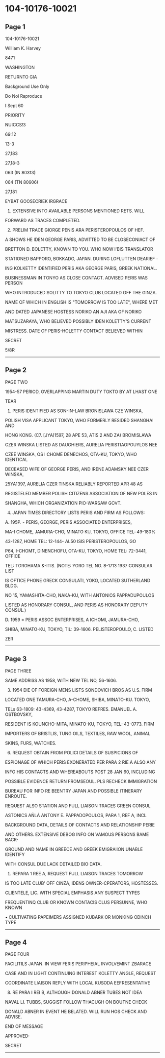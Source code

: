 # 104-10176-10021

## Page 1

104-10176-10021

William K. Harvey

8471

WASHINGTON

RETURNTO GIA

Background Use Only

Do Noi Raproduce

I Sept 60

PRIORITY

NUICCS!3

69:12

13-3

27,183

27,18-3

063 (IN 80313)

064 (TN 80606)

27,181

EYBAT GOOSECRIEK IRGRACE

1. EXTENSIVE INTO AVAILABLE PERSONS MENTIONED RETS. WILL

FORWARD AS TRACES COMPLETED.

2. PRELIM TRACE GIORGE PENIS ARA PERISTEROPOULOS OF HEF.

A SHOWS HE IDEN GEORGE PARIS, ADVITTED TO BE CLOSECONIACT OF

BRETTON D. BOLETTY, KNOWN TO YOU. WHO NOW I'BIS TRANSLATOR

STATIONED BAPPORO, BOKKADO, JAPAN. DURING LOFLUTTEN DEARIEF -

ING KOLKETTY IDENTIFIED PERIS AKA GEORGE PARIS, GREEK NATIONAL.

BUSINESSMAN IN TONYO AS CLOSE CONTACT. ADVISED PERIS WAS PERSON

WHO INTRODUCED SOLITTY TO TOKYO CLUB LOCATED OFF THE GINZA.

NAME OF WHICH IN ENGLISH IS "TOMORROW IS TOO LATE", WHERE MET

AND DATED JAPANESE HOSTESS NORIKO AN AJI AKA OF NORIKO

MATSUZARAYA, WHO BELIEVED POSSIBLY IDEN KOLETTY'S CURRENT

MISTRESS. DATE OF PERIS-HOLETTY CONTACT BELIEVED WITHIN

SECRET

5/8R

---

## Page 2

PAGE TWO

1954-57 PERIOD, OVERLAPPING MARTIN DUTY TOKTO BY AT LHAST ONE

TEAR

1. PERIS IDENTIFIED AS SON-IN-LAW BRONISLAWA CZE WINSKA,

POLISH VISA APPLICANT TOKYO, WHO FORMERLY RESIDED SHANGHAI AND

HONG KONG. (C7. [JYA)1597, 28 APE 53, ATIS 2 AND ZA) BROMISLAWA

CZER WINSKA LISTED AS DAUGHIERS, AURELIA PERISTIAOPOUYLOS NEE

CZEE WINSKA, OS I CHOME DENECHOS, OTA-KU, TOKYO, WHO IDENTICAL

DECEASED WIFE OF GEORGE PERIS, AND IRENE ADAMSKY NEE CZER WINSKA,

25YA1397, AURELIA CZER TINSKA RELIABLY REPORTED APR 48 AS

REGISTELED MEMBER POLISH CITIZENS ASSOCIATION OF NEW POLES IN

SHANGHA, WHICH ORGANIZATION PIO-WARSAW GOVT.

4. JAPAN TIMES DIRECTORY LISTS PERIS AND FIRM AS FOLLOWS:

A. 195P. - PERIS, GEORGE, PERIS ASSOCIATED ENTERPRISES,

MA-I CHOME, JAMURA-CHO, MINATO KU, TOKYO, OFFICE TEL: 49-180%

43-1287, HOME TEL: 12-144- AL50 ISIS PERISTEROPOULOS, GO

P64, I-CHOMT, DINENCHOFU, OTA-KU, TOKYO, HOME TEL: 72-3441, OFFICE

TEL: TOROHAMA &-ITIS. (NOTE: YORO TEL NO. 8-1713 1937 CONSULAR LIST

IS OFTICE PHONE GRECK CONSULATI, YOKO, LOCATED SUTHERLAND BLDG.

NO 15, YAMASHITA-CHO, NAKA-KU, WITH ANTONIOS PAPPADUPOULOS

LISTED AS HONORARY CONSUL, AND PERIS AS HONORARY DEPUTY CONSUL.)

D. 1959 = PERIS ASSOC ENTERPRISES, A ICHOMI, JAMURA-CHO,

SHIBA, MINATO-KU, TOKYO, TIL: 39-1606. PELISTEROPOULO, C. LISTED

ZER

---

## Page 3

PAGE THREE

SAME ADDRISS AS 1958, WITH NEW TEL NO, 56-1606.

3. 1954 DIE OF FOREIGN MENS LISTS SONDOVICH BROS AS U.S. FIRM

LOCATED ONE TAMURA-CHO, A-CHOME, SHIBA, MINATO-KU. TOKYO,

TELs 63-1809: 43-4369, 43-4287, TOKYO REFRES. EMANUEL A. OSTBOVSKY,

RESIDENT IS KOUNCHO-MITA, MINATO-KU, TOKYO, TEL: 43-0773. FIRM

IMPORTERS OF BRISTLIS, TUNG OILS, TEXTILES, RAW WOOL, ANIMAL

SKINS, FURS, WATCHES.

6. REQUEST OBTAIN FROM POLICI DETAILS OF SUSPICIONS OF

ESPIONAGE OF WHICH PERIS EXONERATED PER PARA 2 RIE A ALSO ANY

INFO HIS CONTACTS AND WHEREABOUTS POST 28 JAN 60, INCLUDING

POSSIBLE EVIDENCE RETURN FROMSEOUL. PLS RECHECK IMMIGRATION

BUREAU FOR INFO RE BEENTRY JAPAN AND POSSIBLE ITINERARY ENROUTE.

REQUEST ALSO STATION AND FULL LIAISON TRACES GREEN CONSUL

ASTONICS AÑLÀ ANTONY E. PAPPADOPOULOS, PARA 1, REF A, INCL

BACKGROUND DATA, DETAILS:OF CONTACTS AND RELATIONSHIP PERIE

AND OTHERS. EXTENSIVE DEBOG INFO ON VAMOUS PERSONS BAME BACK-

GROUND AND NAME IN GREECE AND GREEK EMIGRAIION UNABLE IDENTIFY

WITH CONSUL DUE LACK DETAILED BIO DATA.

1. REPARA 1 REE A, REQUEST FULL LIAISON TRACES TOMORROW

IS TOO LATE CLUB' OFF CINZA, IDENS OWNER-CPERATORS, HOSTESSES.

CLIENTELE, LIC. WITH SPECIAL EMPHASIS ANY SUSPECT TYPES

FREQUENTINQ CLUB OR KNOWN CONTACIS CLUS PERSUNNE, WHO KNOWN

• CULTIVATING PAPEIMERS ASSIGNED KUBARK OR MONKING ODINCH TYPE

---

## Page 4

PAGE FOUR

FACILITILS JAPAN. IN VIEW FERIS PERIPHEIAL INVOLVEMINT ZBARACE

CASE AND IN LIGHT CONTINUING INTEREST KOLETTY ANGLE, REQUEST

COORDINATE LIAISON REPLY WITH LOCAL KUSODA EEFRESENTATIVE

8. RE PARA I REI B, ALTHOUGH DONALD ABNER TUBES NOT IDEA

NAVAL LI. TUBBS, SUGGIST FOLLOW THACUGH ON BOUTNE CHECK

DONALD ABNER IN EVENT HE BELATED. WILL RUN HOS CHECK AND ADVISE.

END OF MESSAGE

APPROVED:

SECRET

---

